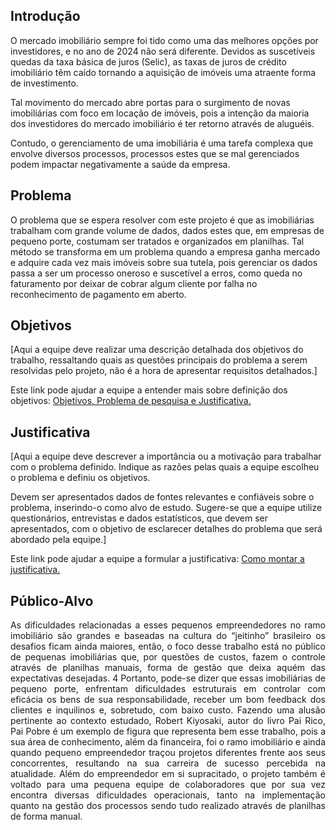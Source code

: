## Introdução

O mercado imobiliário sempre foi tido como uma das melhores opções por investidores, e no ano de 2024 não será diferente. Devidos as suscetíveis quedas da taxa básica de juros (Selic), as taxas de juros de crédito imobiliário têm caído tornando a aquisição de imóveis uma atraente forma de investimento.

Tal movimento do mercado abre portas para o surgimento de novas imobiliárias com foco em locação de imóveis, pois a intenção da maioria dos investidores do mercado imobiliário é ter retorno através de aluguéis.

Contudo, o gerenciamento de uma imobiliária é uma tarefa complexa que envolve diversos processos, processos estes que se mal gerenciados podem impactar negativamente a saúde da empresa.

## Problema

O problema que se espera resolver com este projeto é que as imobiliárias trabalham com grande volume de dados, dados estes que, em empresas de pequeno porte, costumam ser tratados e organizados em planilhas. Tal método se transforma em um problema quando a empresa ganha mercado e adquire cada vez mais imóveis sobre sua tutela, pois gerenciar os dados passa a ser um processo oneroso e suscetível a erros, como queda no faturamento por deixar de cobrar algum cliente por falha no reconhecimento de pagamento em aberto. 

## Objetivos

[Aqui a equipe deve realizar uma descrição detalhada dos objetivos do trabalho, ressaltando quais as questões principais do problema a serem resolvidas pelo projeto, não é a hora de apresentar requisitos detalhados.]
 
Este link pode ajudar a equipe a entender mais sobre definição dos objetivos: [Objetivos, Problema de pesquisa e Justificativa.](https://medium.com/@versioparole/objetivos-problema-de-pesquisa-e-justificativa-c98c8233b9c3)

## Justificativa

[Aqui a equipe deve descrever a importância ou a motivação para trabalhar com o problema definido. Indique as razões pelas quais a equipe escolheu o problema e definiu os objetivos.

Devem ser apresentados dados de fontes relevantes e confiáveis sobre o problema, inserindo-o como alvo de estudo. Sugere-se que a equipe utilize questionários, entrevistas e dados estatísticos, que devem ser apresentados, com o objetivo de esclarecer detalhes do problema que será abordado pela equipe.]

Este link pode ajudar a equipe a formular a justificativa: [Como montar a justificativa.](https://guiadamonografia.com.br/como-montar-justificativa-do-tcc/)

## Público-Alvo

<p align="Justify">As dificuldades relacionadas a esses pequenos empreendedores no ramo imobiliário 
são grandes e baseadas na cultura do “jeitinho” brasileiro os desafios ficam ainda 
maiores, então, o foco desse trabalho está no público de pequenas imobiliárias que, 
por questões de custos, fazem o controle através de planilhas manuais, forma de 
gestão que deixa aquém das expectativas desejadas. 
4 
Portanto, pode-se dizer que essas imobiliárias de pequeno porte, enfrentam 
dificuldades estruturais em controlar com eficácia os bens de sua responsabilidade, 
receber um bom feedback dos clientes e inquilinos e, sobretudo, com baixo custo. 
Fazendo uma alusão pertinente ao contexto estudado, Robert Kiyosaki, autor do livro 
Pai Rico, Pai Pobre é um exemplo de figura que representa bem esse trabalho, pois 
a sua área de conhecimento, além da financeira, foi o ramo imobiliário e ainda quando 
pequeno empreendedor traçou projetos diferentes frente aos seus concorrentes, 
resultando na sua carreira de sucesso percebida na atualidade.  
Além do empreendedor em si supracitado, o projeto também é voltado para uma 
pequena equipe de colaboradores que por sua vez encontra diversas dificuldades 
operacionais, tanto na implementação quanto na gestão dos processos sendo tudo 
realizado através de planilhas de forma manual.

